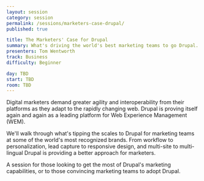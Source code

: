 ```yaml
---
layout: session
category: session
permalink: /sessions/marketers-case-drupal/
published: true

title: The Marketers' Case for Drupal
summary: What's driving the world's best marketing teams to go Drupal.
presenters: Tom Wentworth
track: Business
difficulty: Beginner

day: TBD
start: TBD
room: TBD
---
```


Digital marketers demand greater agility and interoperability from their platforms as they adapt to the rapidly changing web. Drupal is proving itself again and again as a leading platform for Web Experience Management (WEM).

We'll walk through what's tipping the scales to Drupal for marketing teams at some of the world's most recognized brands. From workflow to personalization, lead capture to responsive design, and multi-site to multi-lingual Drupal is providing a better approach for marketers.

A session for those looking to get the most of Drupal's marketing capabilities, or to those convincing marketing teams to adopt Drupal.
